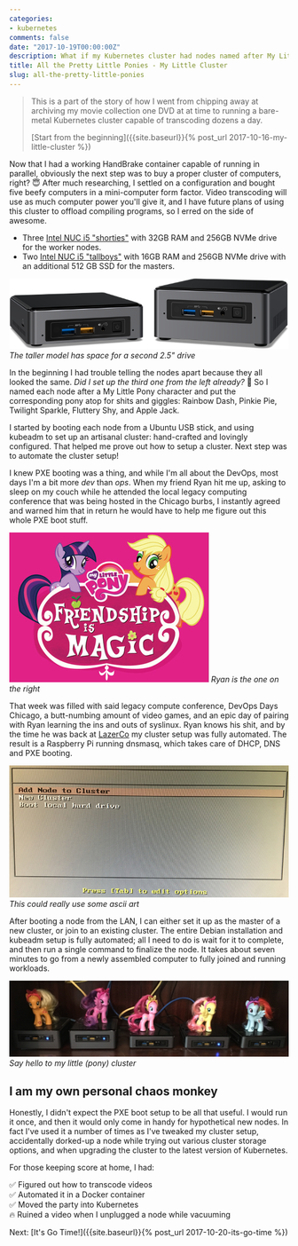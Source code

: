 ```yaml
---
categories:
- kubernetes
comments: false
date: "2017-10-19T00:00:00Z"
description: What if my Kubernetes cluster had nodes named after My Little Ponies?
title: All the Pretty Little Ponies - My Little Cluster
slug: all-the-pretty-little-ponies
---
```


> This is a part of the story of how I went from chipping away at archiving my movie collection one DVD
at at time to running a bare-metal Kubernetes cluster capable of transcoding dozens a day.
>
> [Start from the beginning]({{site.baseurl}}{% post_url 2017-10-16-my-little-cluster %})

Now that I had a working HandBrake container capable of running in parallel,
obviously the next step was to buy a proper cluster of computers, right? 😇
After much researching, I settled on a configuration and bought five beefy computers in a mini-computer form factor.
Video transcoding will use as much computer power you'll give it, and I have future plans
of using this cluster to offload compiling programs, so I erred on the side of awesome.

* Three [Intel NUC i5 "shorties"][shorty] with 32GB RAM and 256GB NVMe drive for the worker nodes.
* Two [Intel NUC i5 "tallboys"][tallboy] with 16GB RAM and 256GB NVMe drive with an additional 512 GB SSD for the masters.

![Comparison of a short BNK vs. a tall BNH](/images/handbrk8s/nucs.png)
*The taller model has space for a second 2.5" drive*

In the beginning I had trouble telling the nodes
apart because they all looked the same. _Did I set up the third one from the left already?_ 🤔
So I named each node after a My Little Pony character and put the corresponding pony
atop for shits and giggles:
Rainbow Dash, Pinkie Pie, Twilight Sparkle, Fluttery Shy, and Apple Jack.

I started by booting each node from a Ubuntu USB stick, and using
kubeadm to set up an artisanal cluster: hand-crafted and lovingly configured.
That helped me prove out how to setup a cluster. Next step was to automate the cluster setup!

I knew PXE booting was a thing, and while I'm all about the
DevOps, most days I'm a bit more _dev_ than _ops_. When my friend Ryan hit me up,
asking to sleep on my couch while he attended the
local legacy computing conference that was being hosted in the Chicago burbs, I instantly
agreed and warned him that in return he would have to help me figure out this whole
PXE boot stuff.

![Friendship is Magic](/images/handbrk8s/friendship-is-magic.jpg)
*Ryan is the one on the right*

That week was filled with said legacy compute conference, DevOps Days Chicago,
a butt-numbing amount of video games, and an epic day of pairing with Ryan
learning the ins and outs of syslinux. Ryan knows his shit, and by the time he was back at
[LazerCo](https://www.ligo.caltech.edu/) my cluster setup was fully automated.
The result is a Raspberry Pi running dnsmasq, which takes care of DHCP, DNS and PXE booting.

![Blurry photo of my PXE boot screen](/images/handbrk8s/ponyboot.jpg)
*This could really use some ascii art*

After booting a node from the LAN, I can either set it up
as the master of a new cluster, or join to an existing cluster. The entire
Debian installation and kubeadm setup is fully automated; all I need to do is wait for it
to complete, and then run a single command to finalize the node. It takes about seven minutes
to go from a newly assembled computer to fully joined and running workloads.

![Five computers with My Little Ponies on top of them](/images/handbrk8s/pony-cluster.jpg)
*Say hello to my little (pony) cluster*

## I am my own personal chaos monkey
Honestly, I didn't expect the PXE boot setup to be all that useful. I would run it once, and then
it would only come in handy for hypothetical new nodes. In fact I've used it a number
of times as I've tweaked my cluster setup, accidentally dorked-up a node while trying out
various cluster storage options, and when upgrading the cluster to the latest
version of Kubernetes.

For those keeping score at home, I had:

✅ Figured out how to transcode videos<br/>
✅ Automated it in a Docker container<br/>
✅ Moved the party into Kubernetes<br/>
🔥 Ruined a video when I unplugged a node while vacuuming

Next: [It's Go Time!]({{site.baseurl}}{% post_url 2017-10-20-its-go-time %})

[shorty]: https://www.intel.com/content/www/us/en/products/boards-kits/nuc/kits/nuc7i5bnk.html
[tallboy]: https://www.intel.com/content/www/us/en/products/boards-kits/nuc/kits/nuc7i5bnh.html
